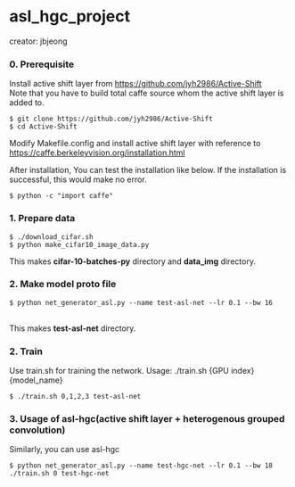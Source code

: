 # asl_hgc_project

creator: jbjeong  


### 0. Prerequisite

Install active shift layer from https://github.com/jyh2986/Active-Shift  
Note that you have to build total caffe source whom the active shift layer is added to.
<pre>
<code>$ git clone https://github.com/jyh2986/Active-Shift
$ cd Active-Shift</code>
</pre>
Modify Makefile.config and install active shift layer with reference to https://caffe.berkeleyvision.org/installation.html
  
After installation, You can test the installation like below. If the installation is successful, this would make no error.
<pre>
<code>$ python -c "import caffe" </code>
</pre>

### 1. Prepare data
<pre>
<code>$ ./download_cifar.sh
$ python make_cifar10_image_data.py</code>
</pre>
This makes **cifar-10-batches-py** directory and **data_img** directory.

### 2. Make model proto file
<pre>
<code>$ python net_generator_asl.py --name test-asl-net --lr 0.1 --bw 16
</code>
</pre>
This makes **test-asl-net** directory.

### 2. Train
Use train.sh for training the network.
Usage: ./train.sh {GPU index} {model_name}
<pre>
<code>$ ./train.sh 0,1,2,3 test-asl-net</code>
</pre>

### 3. Usage of asl-hgc(active shift layer + heterogenous grouped convolution)
Similarly, you can use asl-hgc
<pre>
<code>$ python net_generator_asl.py --name test-hgc-net --lr 0.1 --bw 18
./train.sh 0 test-hgc-net</code>
</pre>


